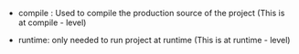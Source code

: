 - compile : Used to compile the production source of the project (This is at compile - level)

- runtime: only needed to run project at runtime (This is at runtime - level)
